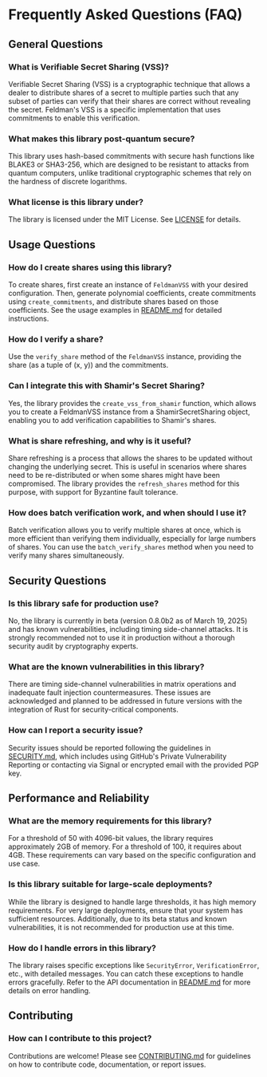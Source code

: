 # Frequently Asked Questions (FAQ)

## General Questions

### What is Verifiable Secret Sharing (VSS)?
Verifiable Secret Sharing (VSS) is a cryptographic technique that allows a dealer to distribute shares of a secret to multiple parties such that any subset of parties can verify that their shares are correct without revealing the secret. Feldman's VSS is a specific implementation that uses commitments to enable this verification.

### What makes this library post-quantum secure?
This library uses hash-based commitments with secure hash functions like BLAKE3 or SHA3-256, which are designed to be resistant to attacks from quantum computers, unlike traditional cryptographic schemes that rely on the hardness of discrete logarithms.

### What license is this library under?
The library is licensed under the MIT License. See [LICENSE](attachment:1) for details.

## Usage Questions

### How do I create shares using this library?
To create shares, first create an instance of `FeldmanVSS` with your desired configuration. Then, generate polynomial coefficients, create commitments using `create_commitments`, and distribute shares based on those coefficients. See the usage examples in [README.md](attachment:5) for detailed instructions.

### How do I verify a share?
Use the `verify_share` method of the `FeldmanVSS` instance, providing the share (as a tuple of (x, y)) and the commitments.

### Can I integrate this with Shamir's Secret Sharing?
Yes, the library provides the `create_vss_from_shamir` function, which allows you to create a FeldmanVSS instance from a ShamirSecretSharing object, enabling you to add verification capabilities to Shamir's shares.

### What is share refreshing, and why is it useful?
Share refreshing is a process that allows the shares to be updated without changing the underlying secret. This is useful in scenarios where shares need to be re-distributed or when some shares might have been compromised. The library provides the `refresh_shares` method for this purpose, with support for Byzantine fault tolerance.

### How does batch verification work, and when should I use it?
Batch verification allows you to verify multiple shares at once, which is more efficient than verifying them individually, especially for large numbers of shares. You can use the `batch_verify_shares` method when you need to verify many shares simultaneously.

## Security Questions

### Is this library safe for production use?
No, the library is currently in beta (version 0.8.0b2 as of March 19, 2025) and has known vulnerabilities, including timing side-channel attacks. It is strongly recommended not to use it in production without a thorough security audit by cryptography experts.

### What are the known vulnerabilities in this library?
There are timing side-channel vulnerabilities in matrix operations and inadequate fault injection countermeasures. These issues are acknowledged and planned to be addressed in future versions with the integration of Rust for security-critical components.

### How can I report a security issue?
Security issues should be reported following the guidelines in [SECURITY.md](attachment:4), which includes using GitHub's Private Vulnerability Reporting or contacting via Signal or encrypted email with the provided PGP key.

## Performance and Reliability

### What are the memory requirements for this library?
For a threshold of 50 with 4096-bit values, the library requires approximately 2GB of memory. For a threshold of 100, it requires about 4GB. These requirements can vary based on the specific configuration and use case.

### Is this library suitable for large-scale deployments?
While the library is designed to handle large thresholds, it has high memory requirements. For very large deployments, ensure that your system has sufficient resources. Additionally, due to its beta status and known vulnerabilities, it is not recommended for production use at this time.

### How do I handle errors in this library?
The library raises specific exceptions like `SecurityError`, `VerificationError`, etc., with detailed messages. You can catch these exceptions to handle errors gracefully. Refer to the API documentation in [README.md](attachment:5) for more details on error handling.

## Contributing

### How can I contribute to this project?
Contributions are welcome! Please see [CONTRIBUTING.md](attachment:3) for guidelines on how to contribute code, documentation, or report issues.